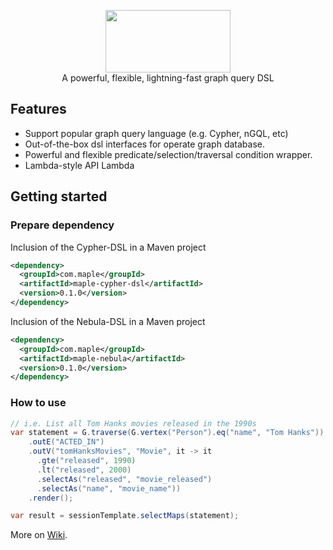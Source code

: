 <p align="center">
  <img width="200px" height="100" src="https://maple-dsl.github.io/maple-dsl/icon/logo.svg"/>
  <br>A powerful, flexible, lightning-fast graph query DSL<br>
</p>

## Features
- Support popular graph query language (e.g. Cypher, nGQL, etc)
- Out-of-the-box dsl interfaces for operate graph database.
- Powerful and flexible predicate/selection/traversal condition wrapper.
- Lambda-style API Lambda

## Getting started

### Prepare dependency
Inclusion of the Cypher-DSL in a Maven project
```xml
<dependency>
  <groupId>com.maple</groupId>
  <artifactId>maple-cypher-dsl</artifactId>
  <version>0.1.0</version>
</dependency>
```

Inclusion of the Nebula-DSL in a Maven project
```xml
<dependency>
  <groupId>com.maple</groupId>
  <artifactId>maple-nebula</artifactId>
  <version>0.1.0</version>
</dependency>
```

### How to use
```java
// i.e. List all Tom Hanks movies released in the 1990s
var statement = G.traverse(G.vertex("Person").eq("name", "Tom Hanks"))
    .outE("ACTED_IN")
    .outV("tomHanksMovies", "Movie", it -> it
      .gte("released", 1990)
      .lt("released", 2000)
      .selectAs("released", "movie_released")
      .selectAs("name", "movie_name"))
    .render();

var result = sessionTemplate.selectMaps(statement);
```
More on [Wiki](https://maple-dsl.github.io/maple-dsl/).
